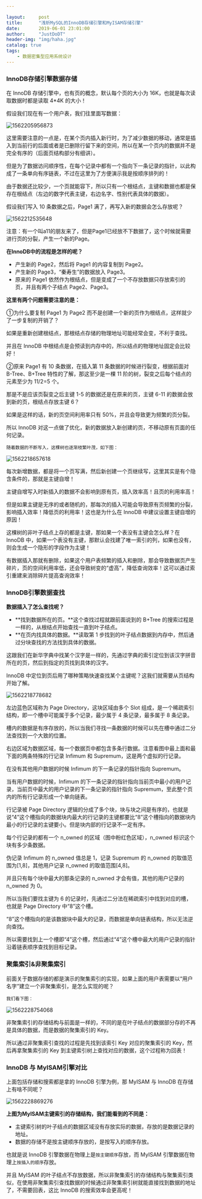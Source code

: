 ```yaml
---

layout:     post
title:      "浅析MySQL的InnoDB存储引擎和MyISAM存储引擎"
date:       2019-06-01 23:01:00
author:     "JustDoDT"
header-img: "img/haha.jpg"
catalog: true
tags:
    - 数据密集型应用系统设计
---
```


### InnoDB存储引擎数据存储

在 InnoDB 存储引擎中，也有页的概念，默认每个页的大小为 16K，也就是每次读取数据时都是读取 4*4K 的大小！

假设我们现在有一个用户表，我们往里面写数据：



![1562205956873](C:\Users\HUAWEI\AppData\Roaming\Typora\typora-user-images\1562205956873.png)

这里需要注意的一点是，在某个页内插入新行时，为了减少数据的移动，通常是插入到当前行的后面或者是已删除行留下来的空间，所以在某一个页内的数据并不是完全有序的（后面页结构部分有细讲）。

但是为了数据访问顺序性，在每个记录中都有一个指向下一条记录的指针，以此构成了一条单向有序链表，不过在这里为了方便演示我是按顺序排列的！

由于数据还比较少，一个页就能容下，所以只有一个根结点，主键和数据也都是保存在根结点（左边的数字代表主键，右边名字、性别代表具体的数据）。



假设我们写入 10 条数据之后，Page1 满了，再写入新的数据会怎么存放呢？

![1562212535648](C:\Users\HUAWEI\AppData\Roaming\Typora\typora-user-images\1562212535648.png)





注意：有一个叫a11的朋友来了，但是Page1已经放不下数据了，这个时候就需要进行页的分裂，产生一个新的Page。

**在InnoDB中的流程是怎样的呢？**

- 产生新的 Page2，然后将 Page1 的内容复制到 Page2。 
- 产生新的 Page3，“秦寿生”的数据放入 Page3。 
- 原来的 Page1 依然作为根结点，但是变成了一个不存放数据只存放索引的页，并且有两个子结点 Page2、Page3。

**这里有两个问题需要注意的是：**

①为什么要复制 Page1 为 Page2 而不是创建一个新的页作为根结点，这样就少了一步复制的开销了？

如果是重新创建根结点，那根结点存储的物理地址可能经常会变，不利于查找。

并且在 InnoDB 中根结点是会预读到内存中的，所以结点的物理地址固定会比较好！



②原来 Page1 有 10 条数据，在插入第 11 条数据的时候进行裂变，根据前面对 B-Tree、B+Tree 特性的了解，那这至少是一棵 11 阶的树，裂变之后每个结点的元素至少为 11/2=5 个。

那是不是应该页裂变之后主键 1-5 的数据还是在原来的页，主键 6-11 的数据会放到新的页，根结点存放主键 6？ 

如果是这样的话，新的页空间利用率只有 50%，并且会导致更为频繁的页分裂。



所以 InnoDB 对这一点做了优化，新的数据放入新创建的页，不移动原有页面的任何记录。

`随着数据的不断写入，这棵树也逐渐枝繁叶茂，如下图：`

![1562218657618](C:\Users\HUAWEI\AppData\Roaming\Typora\typora-user-images\1562218657618.png)





每次新增数据，都是将一个页写满，然后新创建一个页继续写，这里其实是有个隐含条件的，那就是主键自增！



主键自增写入时新插入的数据不会影响到原有页，插入效率高！且页的利用率高！



但是如果主键是无序的或者随机的，那每次的插入可能会导致原有页频繁的分裂，影响插入效率！降低页的利用率！这也是为什么在 InnoDB 中建议设置主键自增的原因！



这棵树的非叶子结点上存的都是主键，那如果一个表没有主键会怎么样？在 InnoDB 中，如果一个表没有主键，那默认会找建了唯一索引的列，如果也没有，则会生成一个隐形的字段作为主键！



有数据插入那就有删除，如果这个用户表频繁的插入和删除，那会导致数据页产生碎片，页的空间利用率低，还会导致树变的“虚高”，降低查询效率！这可以通过索引重建来消除碎片提高查询效率！



### InnoDB引擎数据查找

**数据插入了怎么查找呢？**

- **找到数据所在的页。**这个查找过程就跟前面说到的 B+Tree 的搜索过程是一样的，从根结点开始查找一直到叶子结点。 
- **在页内找具体的数据。**读取第 1 步找到的叶子结点数据到内存中，然后通过分块查找的方法找到具体的数据。



这跟我们在新华字典中找某个汉字是一样的，先通过字典的索引定位到该汉字拼音所在的页，然后到指定的页找到具体的汉字。



InnoDB 中定位到页后用了哪种策略快速查找某个主键呢？这我们就需要从页结构开始了解。

![1562218778682](C:\Users\HUAWEI\AppData\Roaming\Typora\typora-user-images\1562218778682.png)





左边蓝色区域称为 Page Directory，这块区域由多个 Slot 组成，是一个稀疏索引结构，即一个槽中可能属于多个记录，最少属于 4 条记录，最多属于 8 条记录。



槽内的数据是有序存放的，所以当我们寻找一条数据的时候可以先在槽中通过二分法查找到一个大致的位置。



右边区域为数据区域，每一个数据页中都包含多条行数据。注意看图中最上面和最下面的两条特殊的行记录 Infimum 和 Supremum，这是两个虚拟的行记录。



在没有其他用户数据的时候 Infimum 的下一条记录的指针指向 Supremum。



当有用户数据的时候，Infimum 的下一条记录的指针指向当前页中最小的用户记录，当前页中最大的用户记录的下一条记录的指针指向 Supremum，至此整个页内的所有行记录形成一个单向链表。



行记录被 Page Directory 逻辑的分成了多个块，块与块之间是有序的，也就是说“4”这个槽指向的数据块内最大的行记录的主键都要比“8”这个槽指向的数据块内最小的行记录的主键要小。但是块内部的行记录不一定有序。



每个行记录的都有一个 n_owned 的区域（图中粉红色区域），n_owned 标识这个块有多少条数据。



伪记录 Infimum 的 n_owned 值总是 1，记录 Supremum 的 n_owned 的取值范围为[1,8]，其他用户记录 n_owned 的取值范围[4,8]。



并且只有每个块中最大的那条记录的 n_owned 才会有值，其他的用户记录的 n_owned 为 0。



所以当我们要找主键为 6 的记录时，先通过二分法在稀疏索引中找到对应的槽，也就是 Page Directory 中“8”这个槽。



“8”这个槽指向的是该数据块中最大的记录，而数据是单向链表结构，所以无法逆向查找。



所以需要找到上一个槽即“4”这个槽，然后通过“4”这个槽中最大的用户记录的指针沿着链表顺序查找到目标记录。





### 聚集索引&非聚集索引

前面关于数据存储的都是演示的聚集索引的实现，如果上面的用户表需要以“用户名字”建立一个非聚集索引，是怎么实现的呢？

`我们看下图：`

![1562228754068](C:\Users\HUAWEI\AppData\Roaming\Typora\typora-user-images\1562228754068.png)

非聚集索引的存储结构与前面是一样的，不同的是在叶子结点的数据部分存的不再是具体的数据，而是数据的聚集索引的 Key。



所以通过非聚集索引查找的过程是先找到该索引 Key 对应的聚集索引的 Key，然后再拿聚集索引的 Key 到主键索引树上查找对应的数据，这个过程称为回表！



### InnoDB 与  MyISAM引擎对比

上面包括存储和搜索都是拿的 InnoDB 引擎为例，那 MyISAM 与 InnoDB 在存储上有啥不同呢？

![1562228869276](C:\Users\HUAWEI\AppData\Roaming\Typora\typora-user-images\1562228869276.png)





**上图为MyISAM主键索引的存储结构，我们能看到的不同是：**

- 主键索引树的叶子结点的数据区域没有存放实际的数据，存放的是数据记录的地址。 
- 数据的存储不是按主键顺序存放的，是按写入的顺序存放。



也就是说 InnoDB 引擎数据在物理上是`按主键顺序`存放，而 MyISAM 引擎数据在物理上`按插入的顺序`存放。



并且 MyISAM 的叶子结点不存放数据，所以非聚集索引的存储结构与聚集索引类似，在使用非聚集索引查找数据的时候通过非聚集索引树就能直接找到数据的地址了，不需要回表，这比 InnoDB 的搜索效率会更高呢！





















